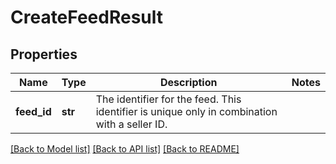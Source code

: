 # CreateFeedResult

## Properties
Name | Type | Description | Notes
------------ | ------------- | ------------- | -------------
**feed_id** | **str** | The identifier for the feed. This identifier is unique only in combination with a seller ID. | 

[[Back to Model list]](../README.md#documentation-for-models) [[Back to API list]](../README.md#documentation-for-api-endpoints) [[Back to README]](../README.md)

